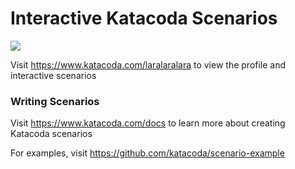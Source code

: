 # Interactive Katacoda Scenarios

[![](http://shields.katacoda.com/katacoda/laralaralara/count.svg)](https://www.katacoda.com/laralaralara "Get your profile on Katacoda.com")

Visit https://www.katacoda.com/laralaralara to view the profile and interactive scenarios

### Writing Scenarios
Visit https://www.katacoda.com/docs to learn more about creating Katacoda scenarios

For examples, visit https://github.com/katacoda/scenario-example
